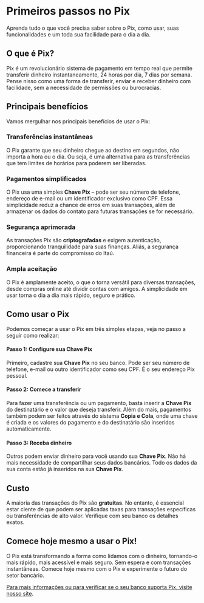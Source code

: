 # Primeiros passos no Pix

Aprenda tudo o que você precisa saber sobre o Pix, como usar, suas funcionalidades e um toda sua facilidade para o dia a dia.

## O que é Pix?

Pix é um revolucionário sistema de pagamento em tempo real que permite transferir dinheiro instantaneamente, 24 horas por dia, 7 dias por semana. Pense nisso como uma forma de transferir, enviar e receber dinheiro com facilidade, sem a necessidade de permissões ou burocracias.

## Principais benefícios
Vamos mergulhar nos principais benefícios de usar o Pix:

### Transferências instantâneas
O Pix garante que seu dinheiro chegue ao destino em segundos, não importa a hora ou o dia. Ou seja, é uma alternativa para as transferências que tem limites de horários para poderem ser liberadas.

### Pagamentos simplificados
O Pix usa uma simples **Chave Pix** – pode ser seu número de telefone, endereço de e-mail ou um identificador exclusivo como CPF. Essa simplicidade reduz a chance de erros em suas transações, além de armazenar os dados do contato para futuras transações se for necessário.

### Segurança aprimorada
As transações Pix são **criptografadas** e exigem autenticação, proporcionando tranquilidade para suas finanças. Aliás, a segurança financeira é parte do compromisso do Itaú.

### Ampla aceitação
O Pix é amplamente aceito, o que o torna versátil para diversas transações, desde compras online até dividir contas com amigos. A simplicidade em usar torna o dia a dia mais rápido, seguro e prático.

## Como usar o Pix
Podemos começar a usar o Pix em três simples etapas, veja no passo a seguir como realizar:

#### Passo 1: Configure sua Chave Pix
Primeiro, cadastre sua **Chave Pix** no seu banco. Pode ser seu número de telefone, e-mail ou outro identificador como seu CPF. É o seu endereço Pix pessoal.

#### Passo 2: Comece a transferir
Para fazer uma transferência ou um pagamento, basta inserir a **Chave Pix** do destinatário e o valor que deseja transferir. Além do mais, pagamentos também podem ser feitos através do sistema **Copia e Cola**, onde uma chave é criada e os valores do pagamento e do destinatário são inseridos automaticamente.

#### Passo 3: Receba dinheiro
Outros podem enviar dinheiro para você usando sua **Chave Pix**. Não há mais necessidade de compartilhar seus dados bancários. Todo os dados da sua conta estão já inseridos na sua **Chave Pix**.

## Custo
A maioria das transações do Pix são **gratuitas**. No entanto, é essencial estar ciente de que podem ser aplicadas taxas para transações específicas ou transferências de alto valor. Verifique com seu banco os detalhes exatos.

## Comece hoje mesmo a usar o Pix!
O Pix está transformando a forma como lidamos com o dinheiro, tornando-o mais rápido, mais acessível e mais seguro. Sem espera e com transações instantâneas. Comece hoje mesmo com o Pix e experimente o futuro do setor bancário.

[Para mais informações ou para verificar se o seu banco suporta Pix, visite nosso site](https://www.itau.com.br/pix).


